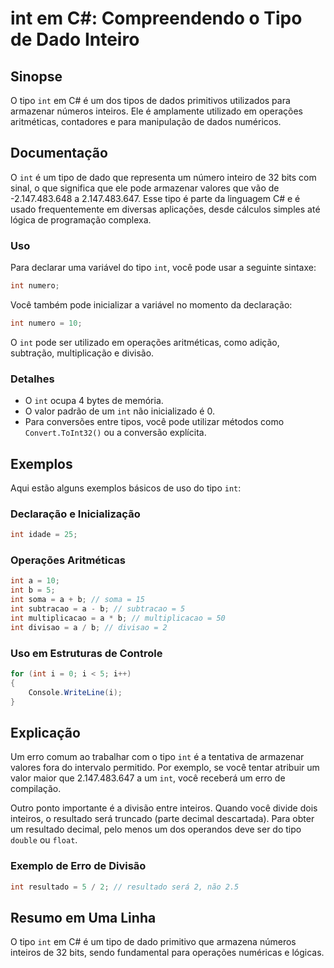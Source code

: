 <!--
Meta Description: # int em C#: Compreendendo o Tipo de Dado Inteiro ## Sinopse O tipo `int` em C# é um dos tipos de dados primitivos utilizados para armazenar números i...
Meta Keywords: int, tipo, para, que, você
-->

# int em C#: Compreendendo o Tipo de Dado Inteiro

## Sinopse
O tipo `int` em C# é um dos tipos de dados primitivos utilizados para armazenar números inteiros. Ele é amplamente utilizado em operações aritméticas, contadores e para manipulação de dados numéricos.

## Documentação
O `int` é um tipo de dado que representa um número inteiro de 32 bits com sinal, o que significa que ele pode armazenar valores que vão de -2.147.483.648 a 2.147.483.647. Esse tipo é parte da linguagem C# e é usado frequentemente em diversas aplicações, desde cálculos simples até lógica de programação complexa.

### Uso
Para declarar uma variável do tipo `int`, você pode usar a seguinte sintaxe:

```csharp
int numero;
```

Você também pode inicializar a variável no momento da declaração:

```csharp
int numero = 10;
```

O `int` pode ser utilizado em operações aritméticas, como adição, subtração, multiplicação e divisão.

### Detalhes
- O `int` ocupa 4 bytes de memória.
- O valor padrão de um `int` não inicializado é 0.
- Para conversões entre tipos, você pode utilizar métodos como `Convert.ToInt32()` ou a conversão explícita.

## Exemplos
Aqui estão alguns exemplos básicos de uso do tipo `int`:

### Declaração e Inicialização
```csharp
int idade = 25;
```

### Operações Aritméticas
```csharp
int a = 10;
int b = 5;
int soma = a + b; // soma = 15
int subtracao = a - b; // subtracao = 5
int multiplicacao = a * b; // multiplicacao = 50
int divisao = a / b; // divisao = 2
```

### Uso em Estruturas de Controle
```csharp
for (int i = 0; i < 5; i++)
{
    Console.WriteLine(i);
}
```

## Explicação
Um erro comum ao trabalhar com o tipo `int` é a tentativa de armazenar valores fora do intervalo permitido. Por exemplo, se você tentar atribuir um valor maior que 2.147.483.647 a um `int`, você receberá um erro de compilação.

Outro ponto importante é a divisão entre inteiros. Quando você divide dois inteiros, o resultado será truncado (parte decimal descartada). Para obter um resultado decimal, pelo menos um dos operandos deve ser do tipo `double` ou `float`.

### Exemplo de Erro de Divisão
```csharp
int resultado = 5 / 2; // resultado será 2, não 2.5
```

## Resumo em Uma Linha
O tipo `int` em C# é um tipo de dado primitivo que armazena números inteiros de 32 bits, sendo fundamental para operações numéricas e lógicas.